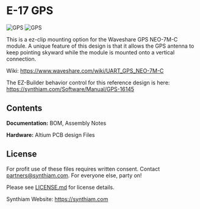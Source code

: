 # E-17 GPS

![GPS](https://live.staticflickr.com/65535/47691864122_4524ba2df8_k.jpg)
![GPS](https://live.staticflickr.com/65535/47691864212_29f635baaf_k.jpg)

This is a ez-clip mounting option for the Waveshare GPS NEO-7M-C module. A unique feature of this design is that it allows the GPS antenna to keep pointing skyward while the module is mounted onto a vertical connection.

Wiki: https://www.waveshare.com/wiki/UART_GPS_NEO-7M-C

The EZ-Builder behavior control for this reference design is here: https://synthiam.com/Software/Manual/GPS-16145

## Contents

**Documentation:** BOM, Assembly Notes

**Hardware:** Altium PCB design Files

## License

For profit use of these files requires written consent. Contact partners@synthiam.com. For everyone else, party on!

Please see [LICENSE.md](https://github.com/synthiam/E-17_GPS/blob/master/LICENSE.md) for license details.

Synthiam Website: https://synthiam.com
